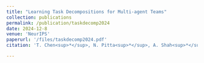 ```yaml
---
title: "Learning Task Decompositions for Multi‑agent Teams"
collection: publications
permalink: /publication/taskdecomp2024
date: 2024-12-8
venue: 'NeurIPS'
paperurl: '/files/taskdecomp2024.pdf'
citation: 'T. Chen<sup>*</sup>, N. Pitta<sup>*</sup>, A. Shah<sup>*</sup>, <ins>N. Lauffer</ins><sup>*</sup>, S. Seshia. <i>RSS Spec. 2024</i>.'

---
```

